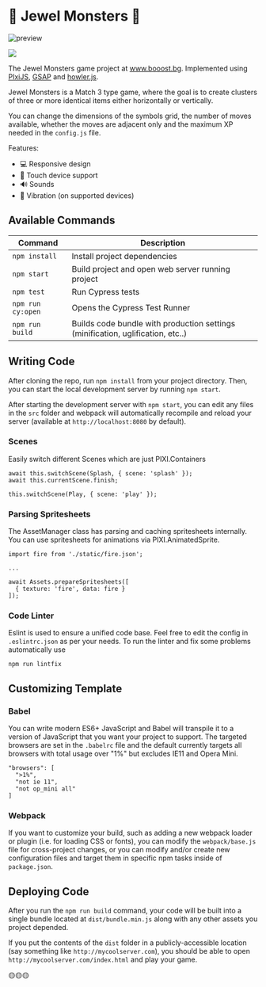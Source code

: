 # 💎 Jewel Monsters 💎
![preview](https://github.com/Hafaux/jewel-monsters/raw/master/src/assets/Preview/preview.gif)

[<img src="https://img.shields.io/badge/ooo-zdr-yellow">](https://booost.bg/)

The Jewel Monsters game project at www.booost.bg. Implemented using [PIxiJS](https://www.pixijs.com/), [GSAP](https://greensock.com/gsap/) and [howler.js](https://howlerjs.com/).

Jewel Monsters is a Match 3 type game, where the goal is to create clusters of three or more identical items either horizontally or vertically.

You can change the dimensions of the symbols grid, the number of moves available, whether the moves are adjacent only and the maximum XP needed in the `config.js` file.

Features:
* 💻 Responsive design
* 📱 Touch device support
* 🔊 Sounds
* 📳 Vibration (on supported devices)


## Available Commands

| Command | Description |
|---------|-------------|
| `npm install` | Install project dependencies |
| `npm start` | Build project and open web server running project |
| `npm test` | Run Cypress tests |
| `npm run cy:open` | Opens the Cypress Test Runner |
| `npm run build` | Builds code bundle with production settings (minification, uglification, etc..) |

## Writing Code

After cloning the repo, run `npm install` from your project directory. Then, you can start the local development
server by running `npm start`.


After starting the development server with `npm start`, you can edit any files in the `src` folder
and webpack will automatically recompile and reload your server (available at `http://localhost:8080`
by default).

### Scenes
Easily switch different Scenes which are just PIXI.Containers
```
await this.switchScene(Splash, { scene: 'splash' });
await this.currentScene.finish;

this.switchScene(Play, { scene: 'play' });
```

### Parsing Spritesheets
The AssetManager class has parsing and caching spritesheets internally. You can use spritesheets for animations via PIXI.AnimatedSprite.
```
import fire from './static/fire.json';

...

await Assets.prepareSpritesheets([
  { texture: 'fire', data: fire }
]);
```

### Code Linter

Eslint is used to ensure a unified code base. Feel free to edit the config in `.eslintrc.json` as per your needs.
To run the linter and fix some problems automatically use
```
npm run lintfix
```
## Customizing Template

### Babel
You can write modern ES6+ JavaScript and Babel will transpile it to a version of JavaScript that you
want your project to support. The targeted browsers are set in the `.babelrc` file and the default currently
targets all browsers with total usage over "1%" but excludes IE11 and Opera Mini.

  ```
  "browsers": [
    ">1%",
    "not ie 11",
    "not op_mini all"
  ]
  ```

### Webpack
If you want to customize your build, such as adding a new webpack loader or plugin (i.e. for loading CSS or fonts), you can
modify the `webpack/base.js` file for cross-project changes, or you can modify and/or create
new configuration files and target them in specific npm tasks inside of `package.json`.

## Deploying Code
After you run the `npm run build` command, your code will be built into a single bundle located at 
`dist/bundle.min.js` along with any other assets you project depended. 

If you put the contents of the `dist` folder in a publicly-accessible location (say something like `http://mycoolserver.com`), 
you should be able to open `http://mycoolserver.com/index.html` and play your game.

🟡🟡🟡
